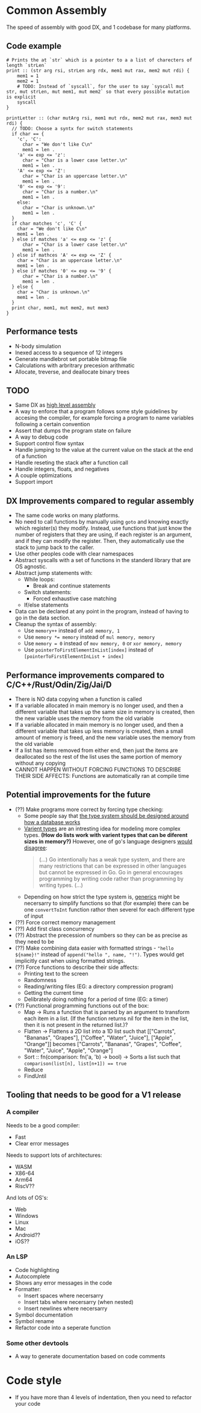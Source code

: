 # Common Assembly

The speed of assembly with good DX, and 1 codebase for many platforms.

## Code example

```
# Prints the at `str` which is a pointer to a a list of charecters of length `strLen`
print :: (str arg rsi, strLen arg rdx, mem1 mut rax, mem2 mut rdi) {
	mem1 = 1
	mem2 = 1
	# TODO: Instead of `syscall`, for the user to say `syscall mut str, mut strLen, mut mem1, mut mem2` so that every possible mutation is explicit
	syscall
}

printLetter :: (char mutArg rsi, mem1 mut rdx, mem2 mut rax, mem3 mut rdi) {
  // TODO: Choose a syntx for switch statements
  if char == {
    'c', 'C':
      char = "We don't like C\n"
      mem1 = len .
    'a' <= exp <= 'z':
      char = "Char is a lower case letter.\n"
      mem1 = len .
    'A' <= exp <= 'Z':
      char = "Char is an uppercase letter.\n"
      mem1 = len .
    '0' <= exp <= '9':
      char = "Char is a number.\n"
      mem1 = len .
    else:
      char = "Char is unknown.\n"
      mem1 = len .
  }
  if char matches 'c', 'C' {
    char = "We don't like C\n"
    mem1 = len .
  } else if matches 'a' <= exp <= 'z' {
      char = "Char is a lower case letter.\n"
      mem1 = len .
  } else if mathces 'A' <= exp <= 'Z' {
    char = "Char is an uppercase letter.\n"
    mem1 = len .
  } else if matches '0' <= exp <= '9' {
      char = "Char is a number.\n"
      mem1 = len .
  } else {
    char = "Char is unknown.\n"
    mem1 = len .
  }
  print char, mem1, mut mem2, mut mem3
}
```

## Performance tests

- N-body simulation
- Inexed access to a sequence of 12 integers
- Generate mandlebrot set portable bitmap file
- Calculations with arbritrary precesion arithmatic
- Allocate, treverse, and deallocate binary trees

## TODO

- Same DX as [high level assembly](https://github.com/hmhamza/hla-high-level-assembly-examples/blob/master/1.%20sumInputs.hla)
- A way to enforce that a program follows some style guidelines by accesing the compiler, for example forcing a program to name variables following a certain convention
- Assert that dumps the program state on failure
- A way to debug code
- Support control flow syntax
- Handle jumping to the value at the current value on the stack at the end of a function
- Handle reseting the stack after a function call
- Handle integers, floats, and negatives
- A couple optimizations
- Support import

## DX Improvements compared to regular assembly

- The same code works on many platforms.
- No need to call functions by manually using `goto` and knowing exactly which register(s) they modify. Instead, use functions that just know the number of registers that they are using, if each register is an argument, and if they can modify the register. Then, they automatically use the stack to jump back to the caller.
- Use other peoples code with clear namespaces
- Abstract syscalls with a set of functions in the standerd library that are OS agnostic.
- Abstract jump statements with:
  - While loops:
    - Break and continue statements
  - Switch statements:
    - Forced exhaustive case matching
  - If/else statements
- Data can be declared at any point in the program, instead of having to go in the data section.
- Cleanup the syntax of assembly:
  - Use `memory++` instead of `add memory, 1`
  - Use `memory *= memory` instead of `mul memory, memory`
  - Use `memory = 0` instead of `mov memory, 0` or `xor memory, memory`
  - Use `pointerToFirstElementInList[index]` instead of `[pointerToFirstElementInList + index]`

## Performance improvements compared to C/C++/Rust/Odin/Zig/Jai/D

- There is NO data copying when a function is called
- If a variable allocated in main memory is no longer used, and then a different variable that takes up the same size in memory is created, then the new variable uses the memory from the old variable
- If a variable allocated in main memory is no longer used, and then a different variable that takes up less memory is created, then a small amount of memory is freed, and the new variable uses the memory from the old variable
- If a list has items removed from either end, then just the items are deallocated so the rest of the list uses the same portion of memory without any copying
- CANNOT HAPPEN WITHOUT FORCING FUNCTIONS TO DESCRIBE THEIR SIDE AFFECTS: Functions are automatically ran at compile time

## Potential improvements for the future

- (??) Make programs more correct by forcing type checking:
  - Some people say that [the type system should be designed around how a database works](https://spacetimedb.com/blog/databases-and-data-oriented-design)
  - [Varient types](https://ocaml.org/docs/basic-data-types#variants) are an intresting idea for modeling more complex types. **(How do lists work with varient types that can be diferent sizes in memory?)** However, one of go's language designers [would disagree](https://github.com/golang/go/issues/29649#issuecomment-454820179):
    > (...) Go intentionally has a weak type system, and there are many restrictions that can be expressed in other languages but cannot be expressed in Go. Go in general encourages programming by writing code rather than programming by writing types. (...)
  - Depending on how strict the type system is, [generics](https://go.dev/doc/tutorial/generics) might be necersarry to simplify functions so that (for example) there can be one `convertToInt` function rathor then severel for each different type of input
- (??) Force correct memory management
- (??) Add first class concurrency
- (??) Abstract the precession of numbers so they can be as precise as they need to be
- (??) Make combining data easier with formatted strings - `"hello ${name}!"` instead of `append("hello ", name, "!")`. Types would get implicitly cast when using formatted strings.
- (??) Force functions to describe their side affects:
  - Printing text to the screen
  - Randomness
  - Reading/writing files (EG: a directory compression program)
  - Getting the current time
  - Delibrately doing nothing for a period of time (EG: a timer)
- (??) Functional programming functions out of the box:
  - Map -> Runs a function that is parsed by an argument to transform each item in a list. (If the function returns nil for the item in the list, then it is not present in the returned list.)?
  - Flatten -> Flattens a 2D list into a 1D list such that [["Carrots", "Bananas", "Grapes"], ["Coffee", "Water", "Juice"], ["Apple", "Orange"]] becomes ["Carrots", "Bananas", "Grapes", "Coffee", "Water", "Juice", "Apple", "Orange"]
  - Sort :: fn(comparison: fn('a, 'b) -> bool) -> Sorts a list such that `comparison(list[n], list[n+1]) == true`
  - Reduce
  - FindUntil

## Tooling that needs to be good for a V1 release

### A compiler

Needs to be a good compiler:

- Fast
- Clear error messages

Needs to support lots of architectures:

- WASM
- X86-64
- Arm64
- RiscV??

And lots of OS's:

- Web
- Windows
- Linux
- Mac
- Android??
- iOS??

### An LSP

- Code highlighting
- Autocomplete
- Shows any error messages in the code
- Formatter:
  - Insert spaces where necersarry
  - Insert tabs where necersarry (when nested)
  - Insert newlines where necersarry
- Symbol documentation
- Symbol rename
- Refactor code into a seperate function

### Some other devtools

- A way to generate documentation based on code comments

# Code style

- If you have more than 4 levels of indentation, then you need to refactor your code
